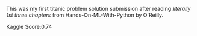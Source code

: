 This was my first titanic problem solution submission after reading *literally 1st three chapters* from Hands-On-ML-With-Python by O'Reilly.

Kaggle Score:0.74
